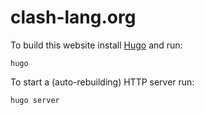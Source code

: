 # clash-lang.org
To build this website install [Hugo](https://gohugo.io/) and run:

```
hugo
```

To start a (auto-rebuilding) HTTP server run:

```
hugo server
```
